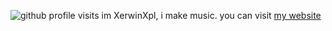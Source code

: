 <a><img align="top" src="https://komarev.com/ghpvc/?username=E15dev&color=13BCEF&style=flat-square&label=profile+visits" alt="github profile visits" />
im XerwinXpl, i make music. you can visit <a href="https://xerwinxpl.ml">my website</a>
